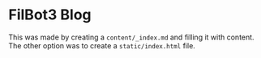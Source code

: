 # FilBot3 Blog

This was made by creating a `content/_index.md` and filling it with content.
The other option was to create a `static/index.html` file.
